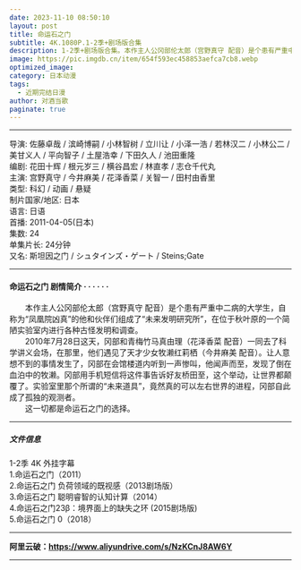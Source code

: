 ```yaml
---
date: 2023-11-10 08:50:10
layout: post
title: 命运石之门
subtitle: 4K.1080P.1-2季+剧场版合集
description: 1-2季+剧场版合集。本作主人公冈部伦太郎（宫野真守 配音）是个患有严重中二病的大学生，自称为“凤凰院凶真”的他和伙伴们组成了“未来发明研究所”，在位于秋叶原的一个简陋实验室内进行各种古怪发明和调查...
image: https://pic.imgdb.cn/item/654f593ec458853aefca7cb8.webp
optimized_image: 
category: 日本动漫
tags:
  - 近期完结日漫
author: 对酒当歌
paginate: true
---
```


---

导演: 佐藤卓哉 / 滨崎博嗣 / 小林智树 / 立川让 / 小泽一浩 / 若林汉二 / 小林公二 / 美甘义人 / 平向智子 / 土屋浩幸 / 下田久人 / 池田重隆  
编剧: 花田十辉 / 根元岁三 / 横谷昌宏 / 林直孝 / 志仓千代丸  
主演: 宫野真守 / 今井麻美 / 花泽香菜 / 关智一 / 田村由香里  
类型: 科幻 / 动画 / 悬疑  
制片国家/地区: 日本  
语言: 日语  
首播: 2011-04-05(日本)  
集数: 24  
单集片长: 24分钟  
又名: 斯坦因之门 / シュタインズ・ゲート / Steins;Gate  

---

#### 命运石之门 剧情简介 · · · · · ·

　　本作主人公冈部伦太郎（宫野真守 配音）是个患有严重中二病的大学生，自称为“凤凰院凶真”的他和伙伴们组成了“未来发明研究所”，在位于秋叶原的一个简陋实验室内进行各种古怪发明和调查。  
　　2010年7月28日这天，冈部和青梅竹马真由理（花泽香菜 配音）一同去了科学讲义会场，在那里，他们遇见了天才少女牧濑红莉栖（今井麻美 配音）。让人意想不到的事情发生了，冈部在会馆楼道内听到一声惨叫，他闻声而至，发现了倒在血泊中的牧濑。冈部用手机短信将这件事告诉好友桥田至，这个举动，让世界都颠覆了。实验室里那个所谓的“未来道具”，竟然真的可以左右世界的进程，冈部自此成了孤独的观测者。  
　　这一切都是命运石之门的选择。

---

##### 文件信息

1-2季  4K  外挂字幕  
1.命运石之门（2011）  
2.命运石之门 负荷领域的既视感（2013剧场版）  
3.命运石之门 聪明睿智的认知计算（2014）  
4.命运石之门23β：境界面上的缺失之环 (2015剧场版)  
5.命运石之门 0（2018）  

---

**阿里云破：<https://www.aliyundrive.com/s/NzKCnJ8AW6Y>**

---
